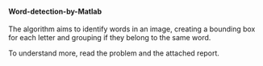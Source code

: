 #### Word-detection-by-Matlab

The algorithm aims to identify words in an image, creating a bounding box for each letter and grouping if they belong to the same word.

To understand more, read the problem and the attached report.
